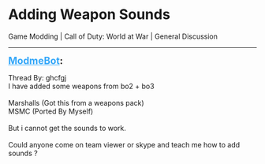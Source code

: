 # Adding Weapon Sounds
Game Modding | Call of Duty: World at War | General Discussion

---
<strong style="font-size: 1.4em;"><span style="text-decoration: underline;text-decoration-color: #34a7f9;"><span style="color:#34a7f9;">ModmeBot</span></span>:</strong>

<p>Thread By: ghcfgj<br />I have added some weapons from bo2 + bo3 <br /> <br />Marshalls (Got this from a weapons pack) <br />MSMC (Ported By Myself) <br /> <br />But i cannot get the sounds to work. <br /> <br />Could anyone come on team viewer or skype and teach me how to add sounds  ?</p>

